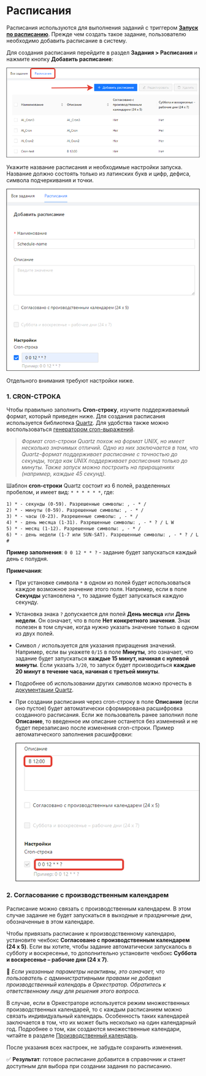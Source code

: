 # Расписания

Расписания используются для выполнения заданий с триггером [**Запуск по расписанию**](https://docs.primo-rpa.ru/primo-rpa/orchestrator/basics/tasks#vidy-triggerov). Прежде чем создать такое задание, пользователю необходимо добавить расписание в систему.

Для создания расписания перейдите в раздел **Задания > Расписания** и нажмите кнопку **Добавить расписание**:

![](<../../../.gitbook/assets1/button-add-schedule.png>)

Укажите название расписания и необходимые настройки запуска. Название должно состоять только из латинских букв и цифр, дефиса, символа подчеркивания и точки.

![](<../../../.gitbook/assets1/addition-form-schedule-in-orch.png>)

Отдельного внимания требуют настройки ниже.

### 1. **CRON-СТРОКА**

Чтобы правильно заполнить **Cron-строку**, изучите поддерживаемый формат, который приведен ниже. Для создания расписания используется библиотека [Quartz](https://www.quartz-scheduler.net/documentation/quartz-3.x/tutorial/crontriggers.html). Для удобства также можно воспользоваться [генератором cron-выражений](https://www.freeformatter.com/cron-expression-generator-quartz.html).

> *Формат cron-строки Quartz похож на формат UNIX, но имеет несколько значимых отличий. Одно из них заключается в том, что Quartz-формат поддерживает расписание с точностью до секунды, тогда как UNIX поддерживает расписания только до минуты. Также запуск можно построить на приращениях (например, каждые 45 секунд).*

Шаблон **cron-строки** Quartz состоит из 6 полей, разделенных пробелом, и имеет вид: `* * * * * *`, где:
   
    1) * - секунды (0-59). Разрешенные символы: , - * /
    2) * - минуты (0-59). Разрешенные символы: , - * /
    3) * - часы (0-23). Разрешенные символы: , - * /
    4) * - день месяца (1-31). Разрешенные символы: , - * ? / L W
    5) * - месяц (1-12). Разрешенные символы: , - * /
    6) * - день недели (1-7 или SUN-SAT). Разрешенные символы: , - * ? / L #
 
**Пример заполнения**: `0 0 12 * * ?` - задание будет запускаться каждый день с полудня.

**Примечания**:

* При установке символа `*` в одном из полей будет использоваться каждое возможное значение этого поля. Например, если в поле **Секунды** установлена `*`, то задание будет запускаться каждую секунду.

* Установка знака `?` допускается для полей **День месяца** или **День недели**. Он означает, что в поле **Нет конкретного значения**. Знак полезен в том случае, когда нужно указать значение только в одном из двух полей.

* Символ `/` используется для указания приращения значений. Например, если вы укажете `0/15` в поле **Минуты**, это означает, что задание будет запускаться **каждые 15 минут, начиная с нулевой минуты**. Если указать `3/20`, то запуск будет производиться **каждые 20 минут в течение часа, начиная с третьей минуты**.
* Подробнее об использовании других символов можно прочесть в [документации Quartz](https://www.quartz-scheduler.net/documentation/quartz-3.x/tutorial/crontriggers.html#cron-expressions).
* При создании расписания через cron-строку в поле **Описание** (если оно пустое) будет автоматически сформирована расшифровка созданного расписания. Если же пользователь ранее заполнил поле **Описание**, то введенное им описание останется без изменений и не будет перезаписано после изменения cron-строки. Пример автоматического заполнения расшифровки:

  ![](<../../../.gitbook/assets1/schedule-task-cron-and-description.png>)


### 2. **Согласование с производственным календарем**

Расписание можно связать с производственным календарем. В этом случае задание не будет запускаться в выходные и праздничные дни, обозначенные в этом календаре.

Чтобы привязать расписание к производственному календарю, установите чекбокс **Согласовано с производственным календарем (24 x 5)**. Если вы хотите, чтобы задание автоматически запускалось в субботу и воскресенье, то дополнительно установите чекбокс **Суббота и воскресенье – рабочие дни (24 x 7)**.

:small_orange_diamond: *Если указанные параметры неактивны, это означает, что пользователь с административными правами не добавил производственный календарь в Оркестратор. Обратитесь к ответственному лицу для решения этого вопроса.*

В случае, если в Оркестраторе используется режим множественных производственных календарей, то с каждым расписанием можно связать индивидуальный календарь. Особенность таких календарей заключается в том, что их может быть несколько на один календарный год. Подробнее о том, как создаются множественные календари, читайте в разделе [Производственный календарь](https://docs.primo-rpa.ru/primo-rpa/orchestrator/settings/calendar).

После указания всех настроек, не забудьте сохранить изменения.

:white_check_mark: **Результат**: готовое расписание добавится в справочник и станет доступным для выбора при создании задания по расписанию.
